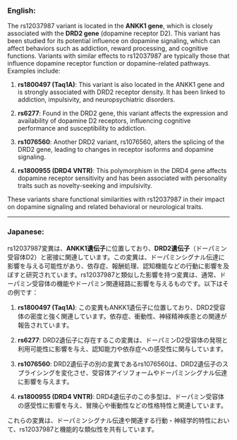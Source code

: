 ### English:
The rs12037987 variant is located in the **ANKK1 gene**, which is closely associated with the **DRD2 gene** (dopamine receptor D2). This variant has been studied for its potential influence on dopamine signaling, which can affect behaviors such as addiction, reward processing, and cognitive functions. Variants with similar effects to rs12037987 are typically those that influence dopamine receptor function or dopamine-related pathways. Examples include:

1. **rs1800497 (Taq1A)**: This variant is also located in the ANKK1 gene and is strongly associated with DRD2 receptor density. It has been linked to addiction, impulsivity, and neuropsychiatric disorders.

2. **rs6277**: Found in the DRD2 gene, this variant affects the expression and availability of dopamine D2 receptors, influencing cognitive performance and susceptibility to addiction.

3. **rs1076560**: Another DRD2 variant, rs1076560, alters the splicing of the DRD2 gene, leading to changes in receptor isoforms and dopamine signaling.

4. **rs1800955 (DRD4 VNTR)**: This polymorphism in the DRD4 gene affects dopamine receptor sensitivity and has been associated with personality traits such as novelty-seeking and impulsivity.

These variants share functional similarities with rs12037987 in their impact on dopamine signaling and related behavioral or neurological traits.

---

### Japanese:
rs12037987変異は、**ANKK1遺伝子**に位置しており、**DRD2遺伝子**（ドーパミン受容体D2）と密接に関連しています。この変異は、ドーパミンシグナル伝達に影響を与える可能性があり、依存症、報酬処理、認知機能などの行動に影響を及ぼすと研究されています。rs12037987と類似した影響を持つ変異は、通常、ドーパミン受容体の機能やドーパミン関連経路に影響を与えるものです。以下はその例です：

1. **rs1800497 (Taq1A)**: この変異もANKK1遺伝子に位置しており、DRD2受容体の密度と強く関連しています。依存症、衝動性、神経精神疾患との関連が報告されています。

2. **rs6277**: DRD2遺伝子に存在するこの変異は、ドーパミンD2受容体の発現と利用可能性に影響を与え、認知能力や依存症への感受性に関与しています。

3. **rs1076560**: DRD2遺伝子の別の変異であるrs1076560は、DRD2遺伝子のスプライシングを変化させ、受容体アイソフォームやドーパミンシグナル伝達に影響を与えます。

4. **rs1800955 (DRD4 VNTR)**: DRD4遺伝子のこの多型は、ドーパミン受容体の感受性に影響を与え、冒険心や衝動性などの性格特性と関連しています。

これらの変異は、ドーパミンシグナル伝達や関連する行動・神経学的特性において、rs12037987と機能的な類似性を共有しています。